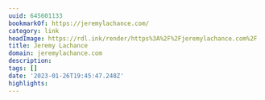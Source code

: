 ```yaml
---
uuid: 645601133
bookmarkOf: https://jeremylachance.com/
category: link
headImage: https://rdl.ink/render/https%3A%2F%2Fjeremylachance.com%2F
title: Jeremy Lachance
domain: jeremylachance.com
description:
tags: []
date: '2023-01-26T19:45:47.248Z'
highlights:
---
```



